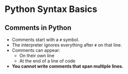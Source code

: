 # Python Syntax Basics

## Comments in Python

- Comments start with a `#` symbol.
- The interpreter ignores everything after `#` on that line.
- Comments can appear:
  - On their own line
  - At the end of a line of code
- **You cannot write comments that span multiple lines.**
